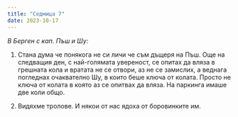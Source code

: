 ```yaml
---
title: "Седмица 7"
date: 2023-10-17
---
```

*В Берген с кап. Пъш и Шу:*

1. Стана дума че понякога не си личи че съм дъщеря на Пъш. 
Още на следващия ден, с най-голямата увереност, се опитах да вляза в грешната кола и вратата не се отвори, аз не се замислих, а веднага погледнах очаквателно Шу, в които беше ключа от колата. Просто не ключа от колата в която аз се опитвах да вляза.
На паркинга имаше две коли общо. 

2. Видяхме тролове.
И някои от нас ядоха от боровинките им. 
